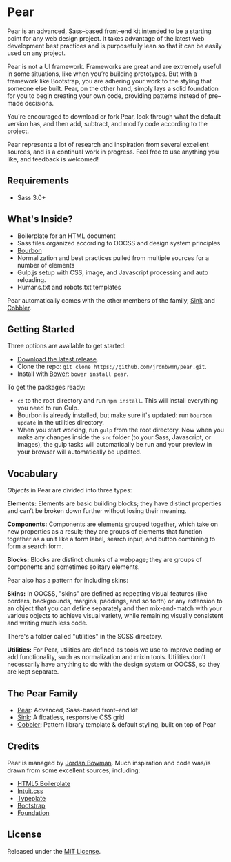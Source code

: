 # Pear
Pear is an advanced, Sass–based front–end kit intended to be a starting point for any web design project. It takes advantage of the latest web development best practices and is purposefully lean so that it can be easily used on any project.

Pear is not a UI framework. Frameworks are great and are extremely useful in some situations, like when you’re building prototypes. But with a framework like Bootstrap, you are adhering your work to the styling that someone else built. Pear, on the other hand, simply lays a solid foundation for you to begin creating your own code, providing patterns instead of pre–made decisions.

You're encouraged to download or fork Pear, look through what the default version has, and then add, subtract, and modify code according to the project.

Pear represents a lot of research and inspiration from several excellent sources, and is a continual work in progress. Feel free to use anything you like, and feedback is welcomed!

## Requirements
- Sass 3.0+

## What's Inside?
- Boilerplate for an HTML document
- Sass files organized according to OOCSS and design system principles
- [Bourbon](https://github.com/thoughtbot/bourbon)
- Normalization and best practices pulled from multiple sources for a number of elements
- Gulp.js setup with CSS, image, and Javascript processing and auto reloading.
- Humans.txt and robots.txt templates

Pear automatically comes with the other members of the family, [Sink](https://github.com/jrdnbwmn/Sink) and [Cobbler](https://github.com/jrdnbwmn/Cobbler).

## Getting Started
Three options are available to get started:
- [Download the latest release](https://github.com/jrdnbwmn/pear/archive/v2.2.1.zip).
- Clone the repo: `git clone https://github.com/jrdnbwmn/pear.git`.
- Install with [Bower](http://bower.io): `bower install pear`.

To get the packages ready:
- `cd` to the root directory and run `npm install`. This will install everything you need to run Gulp. 
- Bourbon is already installed, but make sure it's updated: run `bourbon update` in the utilities directory.
- When you start working, run `gulp` from the root directory. Now when you make any changes inside the `src` folder (to your Sass, Javascript, or images), the gulp tasks will automatically be run and your preview in your browser will automatically be updated.

## Vocabulary
*Objects* in Pear are divided into three types:

**Elements:** Elements are basic building blocks; they have distinct properties and can’t be broken down further without losing their meaning.

**Components:** Components are elements grouped together, which take on new properties as a result; they are groups of elements that function together as a unit like a form label, search input, and button combining to form a search form.

**Blocks:** Blocks are distinct chunks of a webpage; they are groups of components and sometimes solitary elements.

Pear also has a pattern for including skins:

**Skins:** In OOCSS, "skins" are defined as repeating visual features (like borders, backgrounds, margins, paddings, and so forth) or any extension to an object that you can define separately and then mix-and-match with your various objects to achieve visual variety, while remaining visually consistent and writing much less code. 

There's a folder called "utilities" in the SCSS directory.

**Utilities:** For Pear, utilities are defined as tools we use to improve coding or add functionality, such as normalization and mixin tools. Utilities don't necessarily have anything to do with the design system or OOCSS, so they are kept separate. 

## The Pear Family
- [Pear](https://github.com/jrdnbwmn/Pear): Advanced, Sass-based front–end kit
- [Sink](https://github.com/jrdnbwmn/Sink): A floatless, responsive CSS grid
- [Cobbler](https://github.com/jrdnbwmn/Cobbler): Pattern library template & default styling, built on top of Pear

## Credits
Pear is managed by [Jordan Bowman](http://jrdnbwmn.com). Much inspiration and code was/is drawn from some excellent sources, including:
- [HTML5 Boilerplate](https://github.com/h5bp/html5-boilerplate)
- [Intuit.css](http://inuitcss.com/) 
- [Typeplate](http://typeplate.com/)
- [Bootstrap](http://getbootstrap.com/)
- [Foundation](http://foundation.zurb.com/index.html)

## License
Released under the [MIT License](LICENSE.txt).